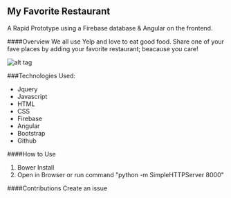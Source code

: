 ## My Favorite Restaurant
A Rapid Prototype using a Firebase database & Angular on the frontend.

####Overview
We all use Yelp and love to eat good food.
Share one of your fave places by adding your favorite restaurant; beacause you care!

![alt tag](public/images/myfaverest.png)

###Technologies Used:
* Jquery
* Javascript
* HTML
* CSS
* Firebase
* Angular
* Bootstrap
* Github

####How to Use
1. Bower Install
2. Open in Browser or run command "python -m SimpleHTTPServer 8000"

####Contributions
 Create an issue


